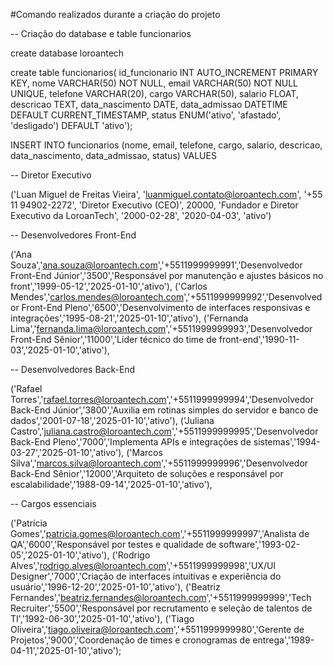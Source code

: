 #Comando realizados durante a criação do projeto


-- Criação do database e table funcionarios

create database loroantech

create table funcionarios(
    id_funcionario INT AUTO_INCREMENT PRIMARY KEY,
    nome VARCHAR(50) NOT NULL,
    email VARCHAR(50) NOT NULL UNIQUE,
    telefone VARCHAR(20),
    cargo VARCHAR(50),
    salario FLOAT,
    descricao TEXT,
    data_nascimento DATE,
    data_admissao DATETIME DEFAULT CURRENT_TIMESTAMP,
    status ENUM('ativo', 'afastado', 'desligado') DEFAULT 'ativo');


INSERT INTO funcionarios (nome, email, telefone, cargo, salario, descricao, data_nascimento, data_admissao, status)
VALUES

-- Diretor Executivo

('Luan Miguel de Freitas Vieira', 'luanmiguel.contato@loroantech.com', '+55 11 94902-2272',
 'Diretor Executivo (CEO)', 20000, 'Fundador e Diretor Executivo da LoroanTech',
 '2000-02-28', '2020-04-03', 'ativo')


-- Desenvolvedores Front-End

('Ana Souza','ana.souza@loroantech.com','+5511999999991','Desenvolvedor Front-End Júnior','3500','Responsável por manutenção e ajustes básicos no front','1999-05-12','2025-01-10','ativo'),
('Carlos Mendes','carlos.mendes@loroantech.com','+5511999999992','Desenvolvedor Front-End Pleno','6500','Desenvolvimento de interfaces responsivas e integrações','1995-08-21','2025-01-10','ativo'),
('Fernanda Lima','fernanda.lima@loroantech.com','+5511999999993','Desenvolvedor Front-End Sênior','11000','Líder técnico do time de front-end','1990-11-03','2025-01-10','ativo'),


-- Desenvolvedores Back-End

('Rafael Torres','rafael.torres@loroantech.com','+5511999999994','Desenvolvedor Back-End Júnior','3800','Auxilia em rotinas simples do servidor e banco de dados','2001-07-18','2025-01-10','ativo'),
('Juliana Castro','juliana.castro@loroantech.com','+5511999999995','Desenvolvedor Back-End Pleno','7000','Implementa APIs e integrações de sistemas','1994-03-27','2025-01-10','ativo'),
('Marcos Silva','marcos.silva@loroantech.com','+5511999999996','Desenvolvedor Back-End Sênior','12000','Arquiteto de soluções e responsável por escalabilidade','1988-09-14','2025-01-10','ativo'),


-- Cargos essenciais 

('Patrícia Gomes','patricia.gomes@loroantech.com','+5511999999997','Analista de QA','6000','Responsável por testes e qualidade de software','1993-02-05','2025-01-10','ativo'),
('Rodrigo Alves','rodrigo.alves@loroantech.com','+5511999999998','UX/UI Designer','7000','Criação de interfaces intuitivas e experiência do usuário','1996-12-20','2025-01-10','ativo'),
('Beatriz Fernandes','beatriz.fernandes@loroantech.com','+5511999999999','Tech Recruiter','5500','Responsável por recrutamento e seleção de talentos de TI','1992-06-30','2025-01-10','ativo'),
('Tiago Oliveira','tiago.oliveira@loroantech.com','+5511999999980','Gerente de Projetos','9000','Coordenação de times e cronogramas de entrega','1989-04-11','2025-01-10','ativo');
